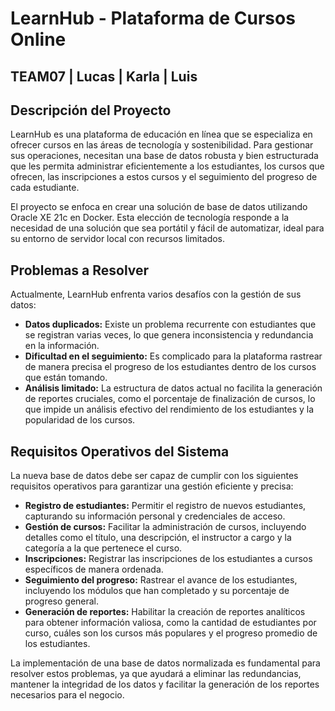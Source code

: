 # LearnHub - Plataforma de Cursos Online 
## TEAM07 | Lucas | Karla | Luis

## Descripción del Proyecto

LearnHub es una plataforma de educación en línea que se especializa en ofrecer cursos en las áreas de tecnología y sostenibilidad. Para gestionar sus operaciones, necesitan una base de datos robusta y bien estructurada que les permita administrar eficientemente a los estudiantes, los cursos que ofrecen, las inscripciones a estos cursos y el seguimiento del progreso de cada estudiante.

El proyecto se enfoca en crear una solución de base de datos utilizando Oracle XE 21c en Docker. Esta elección de tecnología responde a la necesidad de una solución que sea portátil y fácil de automatizar, ideal para su entorno de servidor local con recursos limitados.

## Problemas a Resolver

Actualmente, LearnHub enfrenta varios desafíos con la gestión de sus datos:

* **Datos duplicados:** Existe un problema recurrente con estudiantes que se registran varias veces, lo que genera inconsistencia y redundancia en la información.
* **Dificultad en el seguimiento:** Es complicado para la plataforma rastrear de manera precisa el progreso de los estudiantes dentro de los cursos que están tomando.
* **Análisis limitado:** La estructura de datos actual no facilita la generación de reportes cruciales, como el porcentaje de finalización de cursos, lo que impide un análisis efectivo del rendimiento de los estudiantes y la popularidad de los cursos.

## Requisitos Operativos del Sistema

La nueva base de datos debe ser capaz de cumplir con los siguientes requisitos operativos para garantizar una gestión eficiente y precisa:

* **Registro de estudiantes:** Permitir el registro de nuevos estudiantes, capturando su información personal y credenciales de acceso.
* **Gestión de cursos:** Facilitar la administración de cursos, incluyendo detalles como el título, una descripción, el instructor a cargo y la categoría a la que pertenece el curso.
* **Inscripciones:** Registrar las inscripciones de los estudiantes a cursos específicos de manera ordenada.
* **Seguimiento del progreso:** Rastrear el avance de los estudiantes, incluyendo los módulos que han completado y su porcentaje de progreso general.
* **Generación de reportes:** Habilitar la creación de reportes analíticos para obtener información valiosa, como la cantidad de estudiantes por curso, cuáles son los cursos más populares y el progreso promedio de los estudiantes.

La implementación de una base de datos normalizada es fundamental para resolver estos problemas, ya que ayudará a eliminar las redundancias, mantener la integridad de los datos y facilitar la generación de los reportes necesarios para el negocio.